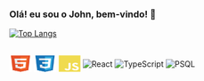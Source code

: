 ### Olá! eu sou o John, bem-vindo! 👋

[![Top Langs](https://github-readme-stats.vercel.app/api/top-langs/?username=J0hnmelo&layout=compact)](https://github.com/anuraghazra/github-readme-stats)

<div style="display: inline_block"><br>
  <img align="center" alt="HTML" height="30" width="40" src="https://raw.githubusercontent.com/devicons/devicon/master/icons/html5/html5-original.svg">
  <img align="center" alt="CSS" height="30" width="40" src="https://raw.githubusercontent.com/devicons/devicon/master/icons/css3/css3-original.svg">
  <img align="center" alt="JavaScript" height="30" width="40" src="https://raw.githubusercontent.com/devicons/devicon/master/icons/javascript/javascript-plain.svg">
  <img align="center" alt="React" height="40" width="40" src="https://icons.veryicon.com/png/o/business/vscode-program-item-icon/react-3.png">
  <img align="center" alt="TypeScript" height="40" width="40" src="https://static-00.iconduck.com/assets.00/typescript-icon-icon-1024x1024-vh3pfez8.png">
  <img align="center" alt="PSQL" height="30" width="40" src="https://cdn-icons-png.flaticon.com/512/5968/5968342.png">
</div>





 
